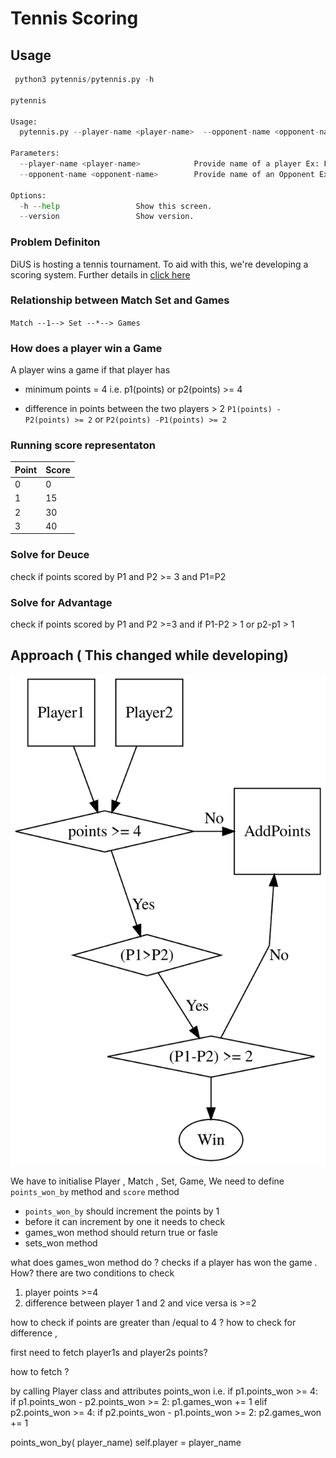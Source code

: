 # Tennis Scoring

## Usage

```python
 python3 pytennis/pytennis.py -h

pytennis

Usage:
  pytennis.py --player-name <player-name>  --opponent-name <opponent-name>

Parameters:
  --player-name <player-name>            Provide name of a player Ex: Federer
  --opponent-name <opponent-name>        Provide name of an Opponent Ex: Nadal
  
Options:
  -h --help                 Show this screen.
  --version                 Show version.
```

### Problem Definiton

DiUS is hosting a tennis tournament. To aid with this, we're developing a scoring system. Further details in [click here](Problem.md)

### Relationship between Match Set and Games

`Match --1--> Set --*--> Games`

### How does a player win a Game

A player wins a game if that player has

- minimum points = 4 i.e. p1(points) or p2(points) >= 4
  
- difference in points between the two players > 2 `P1(points) -P2(points) >= 2` or `P2(points) -P1(points) >= 2`

### Running score representaton

| Point | Score |
| ----- | ----- |
| 0     | 0     |
| 1     | 15    |
| 2     | 30    |
| 3     | 40    |

### Solve for Deuce

check if points scored by P1 and P2 >= 3 and P1=P2

### Solve for Advantage

check if points scored by P1 and P2 >=3 and if P1-P2 > 1 or p2-p1 > 1

## Approach ( This changed while developing)

![Draft](images/diagram.dot.svg)

We have to initialise Player , Match , Set, Game, 
We need to define `points_won_by` method and `score` method

- `points_won_by` should increment the points by 1
- before it can increment by one it needs to check 
 - games_won method should return true or fasle
 - sets_won method

what does games_won method do ?
checks if a player has won the game . How?
there are two conditions to check

 1. player points >=4
 2. difference between player 1 and 2 and vice versa is >=2 

how to check if points are greater than /equal to 4 ?
how to check for difference , 

first need to fetch player1s and player2s points? 

how to fetch ?

 by calling Player class and attributes points_won i.e. 
 if p1.points_won >= 4:
    if p1.points_won - p2.points_won >= 2:
        p1.games_won += 1
 elif p2.points_won >= 4:
        if p2.points_won - p1.points_won >= 2:
            p2.games_won += 1


points_won_by( player_name)
 self.player = player_name
